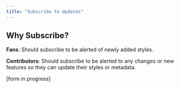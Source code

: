 ```yaml
---
title: "Subscribe to Updates"
---
```


## Why Subscribe?

**Fans**:
Should subscribe to be alerted of newly added styles.

**Contributors**:
Should subscribe to be alerted to any changes or new features so they can update their styles or metadata.

[form in progress]
